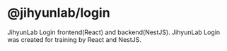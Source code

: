 # @jihyunlab/login
JihyunLab Login frontend(React) and backend(NestJS).
JihyunLab Login was created for training by React and NestJS.
